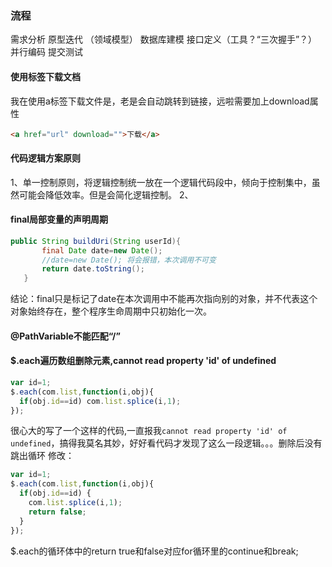 ### 流程

需求分析
原型迭代
（领域模型）
数据库建模
接口定义（工具？“三次握手”？）
并行编码
提交测试


#### 使用<a>标签下载文档
我在使用a标签下载文件是，老是会自动跳转到链接，远啦需要加上download属性
```html
<a href="url" download="">下载</a>
```


#### 代码逻辑方案原则
1、单一控制原则，将逻辑控制统一放在一个逻辑代码段中，倾向于控制集中，虽然可能会降低效率。但是会简化逻辑控制。
2、

#### final局部变量的声明周期
```java
public String buildUri(String userId){
       final Date date=new Date();
       //date=new Date(); 将会报错，本次调用不可变
       return date.toString();
   }
```
结论：final只是标记了date在本次调用中不能再次指向别的对象，并不代表这个对象始终存在，整个程序生命周期中只初始化一次。

#### @PathVariable不能匹配“/”



#### $.each遍历数组删除元素,cannot read property 'id' of undefined
```js
var id=1;
$.each(com.list,function(i,obj){
  if(obj.id==id) com.list.splice(i,1);
});
```
很心大的写了一个这样的代码,一直报我`cannot read property 'id' of undefined`，搞得我莫名其妙，好好看代码才发现了这么一段逻辑。。。删除后没有跳出循环
修改：
```js
var id=1;
$.each(com.list,function(i,obj){
  if(obj.id==id) {
    com.list.splice(i,1);
    return false;
  }
});
```
$.each的循环体中的return true和false对应for循环里的continue和break;

